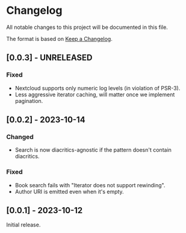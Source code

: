 # Changelog

All notable changes to this project will be documented in this file.

The format is based on [Keep a Changelog](https://keepachangelog.com/en/1.1.0/).

## [0.0.3] - UNRELEASED

### Fixed

- Nextcloud supports only numeric log levels (in violation of PSR-3).
- Less aggressive iterator caching, will matter once we implement pagination.

## [0.0.2] - 2023-10-14

### Changed

- Search is now diacritics-agnostic if the pattern doesn't contain diacritics.

### Fixed

- Book search fails with "Iterator does not support rewinding".
- Author URI is emitted even when it's empty.

## [0.0.1] - 2023-10-12

Initial release.
